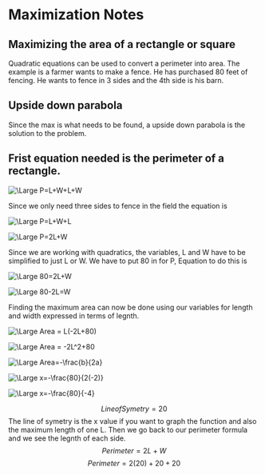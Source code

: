 # Maximization Notes

## Maximizing the area of a rectangle or square

Quadratic equations can be used to convert a perimeter into area.  The example is a farmer wants to make a fence.  He has purchased 80 feet of fencing.  He wants to fence in 3 sides and the 4th side is his barn.  

## Upside down parabola
Since the max is what needs to be found, a upside down parabola is the solution to the problem.

## Frist equation needed is the perimeter of a rectangle.

![\Large P=L+W+L+W](https://latex.codecogs.com/svg.latex?\Large&space;P=L+W+L+W)

Since we only need three sides to fence in the field the equation is 

![\Large P=L+W+L](https://latex.codecogs.com/svg.latex?\Large&space;P=L+W+L)

![\Large P=2L+W](https://latex.codecogs.com/svg.latex?\Large&space;P=2L+W)

Since we are working with quadratics, the variables, L and W have to be simplified to just L or W.  We have to put 80 in for P, Equation to do this is

![\Large 80=2L+W](https://latex.codecogs.com/svg.latex?\Large&space;80=2L+W)

![\Large 80-2L=W](https://latex.codecogs.com/svg.latex?\Large&space;80-2L=W)

Finding the maximum area can now be done using our variables for length and width expressed in terms of legnth.  

![\Large Area = L(-2L+80)](https://latex.codecogs.com/svg.latex?\Large&space;Area=L(-2L+80L))


![\Large Area = -2L^2+80](https://latex.codecogs.com/svg.latex?\Large&space;Area=-2L^2+80L)

![\Large Area=-\frac{b}{2a}](https://latex.codecogs.com/svg.latex?\Large&space;Area=-\frac{b}{2a})

![\Large x=-\frac{80}{2(-2)}](https://latex.codecogs.com/svg.latex?\Large&space;x=-\frac{80}{2(-2)})

![\Large x=-\frac{80}{-4}](https://latex.codecogs.com/svg.latex?\Large&space;x=-\frac{80}{-4})

$$Line of Symetry = 20$$
The line of symetry is the x value if you want to graph the function and also the maximum length of one L.  Then we go back to our perimeter formula and we see the legnth of each side.
$$Perimeter = 2L+W$$
$$ Perimeter = 2(20)+20+20$$
